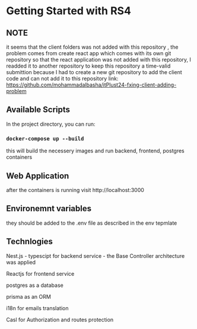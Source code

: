 # Getting Started with RS4

## NOTE

it seems that the client folders was not added with this repository , the problem comes from create react app which comes with its own git repository so that the react application was not added with this repository,
I readded it to another repository to keep this repository a time-valid submittion because I had to create a new git repository to add the client code and can not add it to this repository
link: https://github.com/mohammadalbasha/itPlust24-fxing-client-adding-problem

## Available Scripts

In the project directory, you can run:

### `docker-compose up --build`

this will build the necessery images and run backend, frontend, postgres containers

## Web Application

after the containers is running
visit http://localhost:3000

## Environemnt variables

they should be added to the .env file as described in the env tepmlate

## Technlogies

Nest.js - typescipt for backend service - the Base Controller architecture was applied

Reactjs for frontend service

postgres as a database

prisma as an ORM

i18n for emails translation

Casl for Authorization and routes protection
